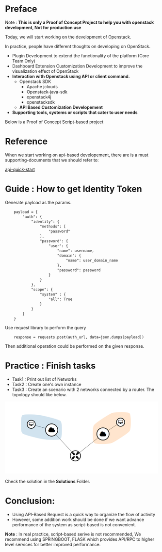 # Preface

Note : **This is only a Proof of Concept Project to help you with openstack development, Not for production use**

Today, we will  start working on the development of Openstack.

In practice, people have different thoughts on developing on OpenStack.
 - Plugin Development to extend the functionality of the platform (Core Team Only)
 - Dashboard Extension Customization Development to improve the visualization effect of OpenStack 
 - **Interaction with Openstack using API or client command.**
    - Openstack SDK
        - Apache jclouds
        - Openstack-java-sdk
        - openstack4j
        - openstacksdk
    - **API Based Customization Developement**
- **Supporting tools, systems or scripts that cater to user needs**

Below is a Proof of Concept Script-based project

# Reference
When we start working on api-based developement, there are is a must supporting-documents that we should refer to:

<a href="docs.openstack.org/api-quick-start">api-quick-start</a>

# Guide : How to get Identity Token

Generate payload as the params.
```
    payload = {
        "auth": {
            "identity": {
                "methods": [
                    "password"
                ],
                "password": {
                    "user": {
                        "name": username,
                        "domain": {
                            "name": user_domain_name
                        },
                        "password": password
                    }
                }
            },
            "scope": {
                "system" : {
                    "all": True
                }
            }
        }
    }
```
Use request library to perform the query
```
    response = requests.post(auth_url, data=json.dumps(payload))
```
Then additional operation could be performed on the given response.

# Practice : Finish tasks
 - Task1 : Print out list of Networks
 - Task2 : Create one's own instance
 - Task3 : Create an scenario with 2 networks connected by a router. The topology should like below.

 <img src="./img/task3.PNG" />

Check the solution in the **Solutions** Folder.

# Conclusion:
 - Using API-Based Request is a quick way to organize the flow of activity
 - However, some addition work should be done if we want advance performance of the system as script-based is not convenient.

 **Note** : In real practice, script-based serive is not recommended, We recommend using SPRINGBOOT, FLASK which provides API/RPC to higher level services for better improved performance.